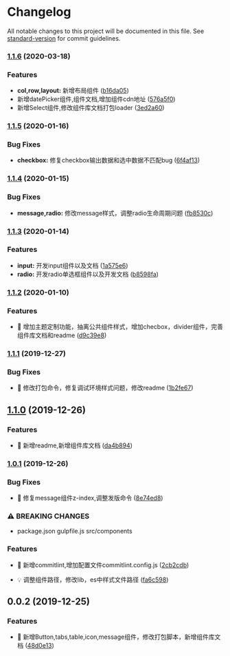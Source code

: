 # Changelog

All notable changes to this project will be documented in this file. See [standard-version](https://github.com/conventional-changelog/standard-version) for commit guidelines.

### [1.1.6](https://github.com/zhangboyang123/deer-ui/compare/v1.1.5...v1.1.6) (2020-03-18)


### Features

* **col,row,layout:** 新增布局组件 ([b16da05](https://github.com/zhangboyang123/deer-ui/commit/b16da051a35c0e8544ce5feca0e110201c84d8eb))
* 新增datePicker组件,组件文档,增加组件cdn地址 ([576a5f0](https://github.com/zhangboyang123/deer-ui/commit/576a5f003afb0bbebc3bd6ef2268c54edced3403))
* 新增Select组件,修改组件库文档打包loader ([3ed2a60](https://github.com/zhangboyang123/deer-ui/commit/3ed2a60b2c6b417adce1156031b2e833f3a46407))

### [1.1.5](https://github.com/zhangboyang123/deer-ui/compare/v1.1.4...v1.1.5) (2020-01-16)


### Bug Fixes

* **checkbox:** 修复checkbox输出数据和选中数据不匹配bug ([6f4af13](https://github.com/zhangboyang123/deer-ui/commit/6f4af13f61ccfd10e3d83c2989aecc7777c4f361))

### [1.1.4](https://github.com/zhangboyang123/deer-ui/compare/v1.1.3...v1.1.4) (2020-01-15)


### Bug Fixes

* **message,radio:** 修改message样式，调整radio生命周期问题 ([fb8530c](https://github.com/zhangboyang123/deer-ui/commit/fb8530c5ee0ce474d483655881287e6dd2473032))

### [1.1.3](https://github.com/zhangboyang123/deer-ui/compare/v1.1.2...v1.1.3) (2020-01-14)


### Features

* **input:** 开发input组件以及文档 ([1a575e6](https://github.com/zhangboyang123/deer-ui/commit/1a575e62416249049e6134115276bc6c65aebc2f))
* **radio:** 开发radio单选框组件以及开发文档 ([b8598fa](https://github.com/zhangboyang123/deer-ui/commit/b8598fa91c12fc8a75eb0d3d805113a719cb67fa))

### [1.1.2](https://github.com/zhangboyang123/deer-ui/compare/v1.1.1...v1.1.2) (2020-01-10)


### Features

* 🎸 增加主题定制功能，抽离公共组件样式，增加checbox，divider组件，完善组件库文档和readme ([d9c39e8](https://github.com/zhangboyang123/deer-ui/commit/d9c39e8ae08aec3acd67fafc816aef7da9d13c4e))

### [1.1.1](https://github.com/zhangboyang123/deer-ui/compare/v1.1.0...v1.1.1) (2019-12-27)


### Bug Fixes

* 🐛 修改打包命令，修复调试环境样式问题，修改readme ([1b2fe67](https://github.com/zhangboyang123/deer-ui/commit/1b2fe673f836d52fa5328db9443ae95afe5760f1))

## [1.1.0](https://github.com/zhangboyang123/deer-ui/compare/v1.0.1...v1.1.0) (2019-12-26)


### Features

* 🎸 新增readme,新增组件库文档 ([da4b894](https://github.com/zhangboyang123/deer-ui/commit/da4b894a989cf5270fd138db8851e31fac03b971))

### [1.0.1](https://github.com/zhangboyang123/deer-ui/compare/v1.0.0...v1.0.1) (2019-12-26)


### Bug Fixes

* 🐛 修复message组件z-index,调整发版命令 ([8e74ed8](https://github.com/zhangboyang123/deer-ui/commit/8e74ed8c6e48fe2dd862f6dac24b3e500d6644fa))



### ⚠ BREAKING CHANGES

* package.json  gulpfile.js src/components

### Features

* 🎸 新增commitlint,增加配置文件commitlint.config.js ([2cb2cdb](https://github.com/zhangboyang123/deer-ui/commit/2cb2cdb1259e31371ec569519dd49092c79e2a24))


* 💡 调整组件路径，修改lib，es中样式文件路径 ([fa6c598](https://github.com/zhangboyang123/deer-ui/commit/fa6c59894b5b7a5395e10ff858c6d41d33057ca5))

<a name="0.0.2"></a>
## 0.0.2 (2019-12-25)


### Features

* 🎸 新增Button,tabs,table,icon,message组件，修改打包脚本，新增组件库文档 ([48d0e13](https://github.com/zhangboyang123/deer-ui/commit/48d0e13))
